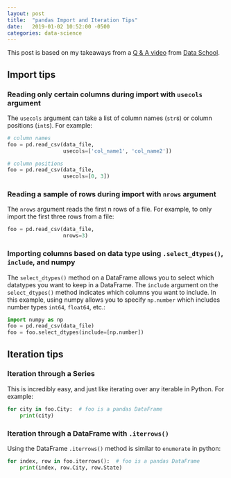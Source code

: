 ```yaml
---
layout: post
title:  "pandas Import and Iteration Tips"
date:   2019-01-02 10:52:00 -0500
categories: data-science
---
```

This post is based on my takeaways from a [Q & A video](https://youtu.be/B-r9VuK80dk)
from [Data School](https://www.dataschool.io/).

## Import tips

### Reading only certain columns during import with `usecols` argument
The `usecols` argument can take a list of column names (`str`s) or column 
positions (`int`s). For example:

```python
# column names
foo = pd.read_csv(data_file,
                  usecols=['col_name1', 'col_name2'])
```

```python
# column positions
foo = pd.read_csv(data_file,
                  usecols=[0, 3])
```

### Reading a sample of rows during import with `nrows` argument
The `nrows` argument reads the first n rows of a file. For example, to only 
import the first three rows from a file:

```python
foo = pd.read_csv(data_file,
                  nrows=3)
```

### Importing columns based on data type using `.select_dtypes()`, `include`,  and numpy
The `select_dtypes()` method on a DataFrame allows you to select which 
datatypes you want to keep in a DataFrame. The `include` argument on the 
`select_dtypes()` method indicates which columns you want to include. 
In this example, using numpy allows you to specify `np.number` which includes 
number types `int64`, `float64`, etc.:

```python
import numpy as np
foo = pd.read_csv(data_file)
foo = foo.select_dtypes(include=[np.number])
```

## Iteration tips

### Iteration through a Series
This is incredibly easy, and just like iterating over any iterable in Python.
 For example:

```python
for city in foo.City:  # foo is a pandas DataFrame
    print(city)
```

### Iteration through a DataFrame with `.iterrows()`
Using the DataFrame `.iterrows()` method is similar to `enumerate` in python:

```python
for index, row in foo.iterrows():  # foo is a pandas DataFrame
    print(index, row.City, row.State)
```